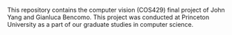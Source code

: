 This repository contains the computer vision (COS429) final project of John Yang and Gianluca Bencomo.  This project was conducted at Princeton University as a part of our graduate studies in computer science.
